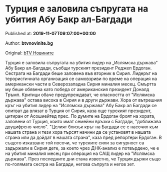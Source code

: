 
# Турция е заловила съпругата на убития Абу Бакр ал-Багдади

Published at: **2019-11-07T09:07:00+00:00**

Author: **btvnovinite.bg**

Original: [bTV Новините](https://btvnovinite.bg/svetut/turcija-e-zalovila-saprugata-na-ubitija-bakr-abu-al-bagdadi.html)

Турция е заловила съпругата на убития лидер на „Ислямска държава” Абу Бакр ал-Багдади, съобщи турският президент Реджеп Ердоган.
Сестрата на Багдади беше заловена във вторник в Сирия. Лидерът на терористичната организация се самовзриви по време на операция на американски части в Северозападна Сирия миналия месец.
Смъртта му беше обявена като победа от американския президент Доналд Тръмп. Критици обаче предупреждават, че опасността от "Ислямска държава" остава висока в Сирия и в други държави.
Хора от вътрешния кръг на убития лидер на "Ислямска държава" Абу Бакр ал Багдади се опитват да влязат в Турция от Сирия, каза още турският президент, цитиран от Асошиейтед прес.
По думите на Ердоган броят на хората, заловени от Турция, които имат семейни връзки с Багдади, "доближава двуцифрено число".
"Целият близък кръг на Багдади се е насочил към нашата страна и тези хора търсят начини да се установят в нашата страна или да дойдат в нашата страна", каза пред репортери Ердоган.
В същото изказване той посочи, че турските сили за сигурност са задържали в Сирия дете, за което чрез ДНК-анализ е потвърдено, че е на убития миналия месец при операция на САЩ лидер на "Ислямска държава".
През последните дни стана известно, че Турция държи също по-голямата сестра на Багдади, негова съпруга и негов зет.
